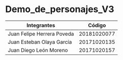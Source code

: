 # Demo_de_personajes_V3

Integrantes  | Código
------------- | -------------
Juan Felipe Herrera Poveda | 20181020077
Juan Esteban Olaya García | 20171020135
Juan Diego León Moreno | 20171020157
